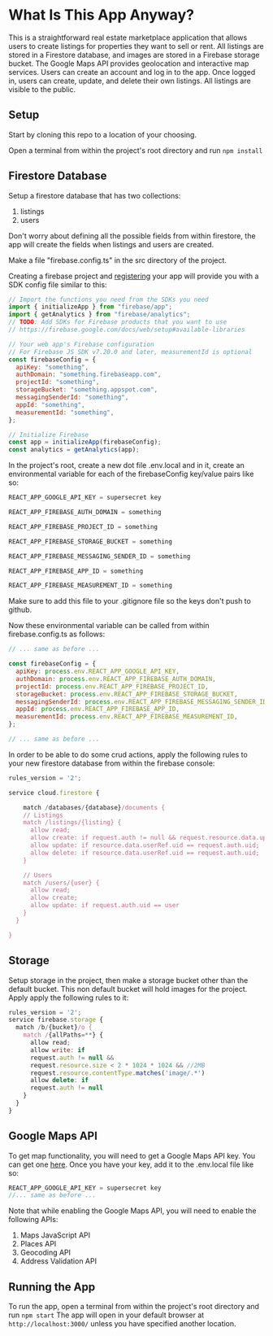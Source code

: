 # What Is This App Anyway?

This is a straightforward real estate marketplace application that allows users to create listings for properties they want to sell or rent. All listings are stored in a Firestore database, and images are stored in a Firebase storage bucket. The Google Maps API provides geolocation and interactive map services. Users can create an account and log in to the app. Once logged in, users can create, update, and delete their own listings. All listings are visible to the public.

## Setup

Start by cloning this repo to a location of your choosing.

Open a terminal from within the project's root directory and run `npm install`

## Firestore Database

Setup a firestore database that has two collections:

1. listings
2. users

Don't worry about defining all the possible fields from within firestore, the app will create the fields when listings and users are created.

Make a file "firebase.config.ts" in the src directory of the project.

Creating a firebase project and [registering](https://firebase.google.com/docs/web/setup#access-firebase) your app will provide you with a SDK config file similar to this:

```javascript
// Import the functions you need from the SDKs you need
import { initializeApp } from "firebase/app";
import { getAnalytics } from "firebase/analytics";
// TODO: Add SDKs for Firebase products that you want to use
// https://firebase.google.com/docs/web/setup#available-libraries

// Your web app's Firebase configuration
// For Firebase JS SDK v7.20.0 and later, measurementId is optional
const firebaseConfig = {
  apiKey: "something",
  authDomain: "something.firebaseapp.com",
  projectId: "something",
  storageBucket: "something.appspot.com",
  messagingSenderId: "something",
  appId: "something",
  measurementId: "something",
};

// Initialize Firebase
const app = initializeApp(firebaseConfig);
const analytics = getAnalytics(app);
```

In the project's root, create a new dot file .env.local and in it, create an environmental variable for each of the firebaseConfig key/value pairs like so:

```javascript
REACT_APP_GOOGLE_API_KEY = supersecret key

REACT_APP_FIREBASE_AUTH_DOMAIN = something

REACT_APP_FIREBASE_PROJECT_ID = something

REACT_APP_FIREBASE_STORAGE_BUCKET = something

REACT_APP_FIREBASE_MESSAGING_SENDER_ID = something

REACT_APP_FIREBASE_APP_ID = something

REACT_APP_FIREBASE_MEASUREMENT_ID = something
```

Make sure to add this file to your .gitignore file so the keys don't push to github.

Now these environmental variable can be called from within firebase.config.ts as follows:

```javascript
// ... same as before ...

const firebaseConfig = {
  apiKey: process.env.REACT_APP_GOOGLE_API_KEY,
  authDomain: process.env.REACT_APP_FIREBASE_AUTH_DOMAIN,
  projectId: process.env.REACT_APP_FIREBASE_PROJECT_ID,
  storageBucket: process.env.REACT_APP_FIREBASE_STORAGE_BUCKET,
  messagingSenderId: process.env.REACT_APP_FIREBASE_MESSAGING_SENDER_ID,
  appId: process.env.REACT_APP_FIREBASE_APP_ID,
  measurementId: process.env.REACT_APP_FIREBASE_MEASUREMENT_ID,
};

// ... same as before ...
```

In order to be able to do some crud actions, apply the following rules to your new firestore database from within the firebase console:

```javascript
rules_version = '2';

service cloud.firestore {

    match /databases/{database}/documents {
    // Listings
    match /listings/{listing} {
      allow read;
      allow create: if request.auth != null && request.resource.data.uploads.images.value.size() <= 30;
      allow update: if resource.data.userRef.uid == request.auth.uid;
      allow delete: if resource.data.userRef.uid == request.auth.uid;
    }

    // Users
    match /users/{user} {
      allow read;
      allow create;
      allow update: if request.auth.uid == user
    }
  }

}
```

## Storage

Setup storage in the project, then make a storage bucket other than the default bucket. This non default bucket will hold images for the project. Apply apply the following rules to it:

```javascript
rules_version = '2';
service firebase.storage {
  match /b/{bucket}/o {
    match /{allPaths=**} {
      allow read;
      allow write: if
      request.auth != null &&
      request.resource.size < 2 * 1024 * 1024 && //2MB
      request.resource.contentType.matches('image/.*')
      allow delete: if
      request.auth != null
    }
  }
}
```

## Google Maps API

To get map functionality, you will need to get a Google Maps API key. You can get one [here](https://developers.google.com/maps/gmp-get-started). Once you have your key, add it to the .env.local file like so:

```javascript
REACT_APP_GOOGLE_API_KEY = supersecret key
//... same as before ...
```

Note that while enabling the Google Maps API, you will need to enable the following APIs:

1. Maps JavaScript API
2. Places API
3. Geocoding API
4. Address Validation API

## Running the App

To run the app, open a terminal from within the project's root directory and run `npm start`
The app will open in your default browser at `http://localhost:3000/` unless you have specified another location.
